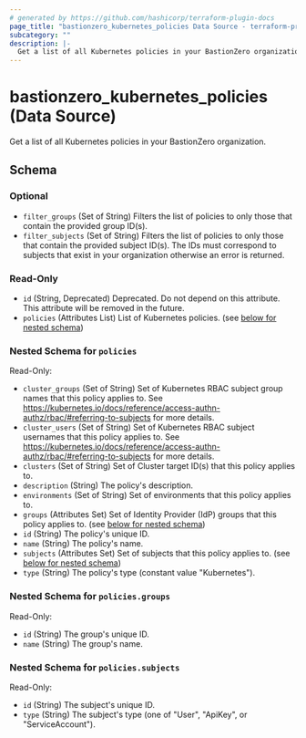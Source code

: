 ```yaml
---
# generated by https://github.com/hashicorp/terraform-plugin-docs
page_title: "bastionzero_kubernetes_policies Data Source - terraform-provider-bastionzero"
subcategory: ""
description: |-
  Get a list of all Kubernetes policies in your BastionZero organization.
---
```


# bastionzero_kubernetes_policies (Data Source)

Get a list of all Kubernetes policies in your BastionZero organization.



<!-- schema generated by tfplugindocs -->
## Schema

### Optional

- `filter_groups` (Set of String) Filters the list of policies to only those that contain the provided group ID(s).
- `filter_subjects` (Set of String) Filters the list of policies to only those that contain the provided subject ID(s). The IDs must correspond to subjects that exist in your organization otherwise an error is returned.

### Read-Only

- `id` (String, Deprecated) Deprecated. Do not depend on this attribute. This attribute will be removed in the future.
- `policies` (Attributes List) List of Kubernetes policies. (see [below for nested schema](#nestedatt--policies))

<a id="nestedatt--policies"></a>
### Nested Schema for `policies`

Read-Only:

- `cluster_groups` (Set of String) Set of Kubernetes RBAC subject group names that this policy applies to. See https://kubernetes.io/docs/reference/access-authn-authz/rbac/#referring-to-subjects for more details.
- `cluster_users` (Set of String) Set of Kubernetes RBAC subject usernames that this policy applies to. See https://kubernetes.io/docs/reference/access-authn-authz/rbac/#referring-to-subjects for more details.
- `clusters` (Set of String) Set of Cluster target ID(s) that this policy applies to.
- `description` (String) The policy's description.
- `environments` (Set of String) Set of environments that this policy applies to.
- `groups` (Attributes Set) Set of Identity Provider (IdP) groups that this policy applies to. (see [below for nested schema](#nestedatt--policies--groups))
- `id` (String) The policy's unique ID.
- `name` (String) The policy's name.
- `subjects` (Attributes Set) Set of subjects that this policy applies to. (see [below for nested schema](#nestedatt--policies--subjects))
- `type` (String) The policy's type (constant value "Kubernetes").

<a id="nestedatt--policies--groups"></a>
### Nested Schema for `policies.groups`

Read-Only:

- `id` (String) The group's unique ID.
- `name` (String) The group's name.


<a id="nestedatt--policies--subjects"></a>
### Nested Schema for `policies.subjects`

Read-Only:

- `id` (String) The subject's unique ID.
- `type` (String) The subject's type (one of "User", "ApiKey", or "ServiceAccount").


